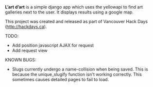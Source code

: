 **L’art d’art** is a simple django app which uses the yellowapi to find art
galleries next to the user. It displays results using a google map.

This project was created and released as part of Vancouver Hack Days
(http://hackdays.ca).

TODO:

* Add position javascript AJAX for request
* Add request view

KNOWN BUGS:

* Slugs currently undergo a name-collision when being saved. This is because
the unique_slugify function isn't working correctly. This sometimes causes
detailed pages to fail to load.

